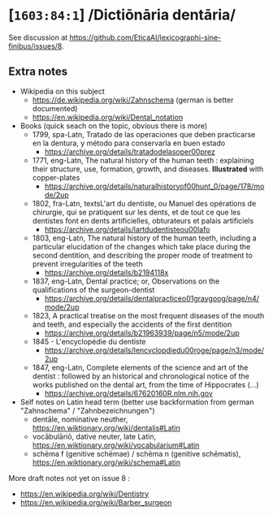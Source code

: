 # [`1603:84:1`] /Dictiōnāria dentāria/

See discussion at https://github.com/EticaAI/lexicographi-sine-finibus/issues/8.


## Extra notes
- Wikipedia on this subject
  - https://de.wikipedia.org/wiki/Zahnschema (german is better documented)
  - https://en.wikipedia.org/wiki/Dental_notation
- Books (quick seach on the topic, obvious there is more)
  - 1799, spa-Latn, Tratado de las operaciones que deben practicarse en la dentura, y método para conservarla en buen estado
    - https://archive.org/details/tratadodelasoper00prez
  - 1771, eng-Latn, The natural history of the human teeth : explaining their structure, use, formation, growth, and diseases. **Illustrated** with copper-plates
    - https://archive.org/details/naturalhistoryof00hunt_0/page/178/mode/2up
  - 1802, fra-Latn, textsL'art du dentiste, ou Manuel des opérations de chirurgie, qui se pratiquent sur les dents, et de tout ce que les dentistes font en dents artificielles, obturateurs et palais artificiels
    - https://archive.org/details/lartdudentisteou00lafo
  - 1803, eng-Latn, The natural history of the human teeth, including a particular elucidation of the changes which take place during the second dentition, and describing the proper mode of treatment to prevent irregularities of the teeth
    - https://archive.org/details/b2194118x
  - 1837, eng-Latn, Dental practice; or, Observations on the qualifications of the surgeon-dentist
    - https://archive.org/details/dentalpracticeo01graygoog/page/n4/mode/2up
  - 1823, A practical treatise on the most frequent diseases of the mouth and teeth, and especially the accidents of the first dentition
    - https://archive.org/details/b21963939/page/n5/mode/2up
  - 1845 - L'encyclopédie du dentiste
    - https://archive.org/details/lencyclopdiedu00roge/page/n3/mode/2up
  - 1847, eng-Latn, Complete elements of the science and art of the dentist : followed by an historical and chronological notice of the works published on the dental art, from the time of Hippocrates (...) 
    - https://archive.org/details/67620160R.nlm.nih.gov
- Self notes on Latin head term (better use backformation from german "Zahnschema" / "Zahnbezeichnungen")
  - dentāle, nominative neuther, https://en.wiktionary.org/wiki/dentalis#Latin
  - vocābulāriō, dative neuter, late Latin, https://en.wiktionary.org/wiki/vocabularium#Latin
  - schēma f (genitive schēmae) / schēma n (genitive schēmatis), https://en.wiktionary.org/wiki/schema#Latin

More draft notes not yet on issue 8 :
- https://en.wikipedia.org/wiki/Dentistry
- https://en.wikipedia.org/wiki/Barber_surgeon
